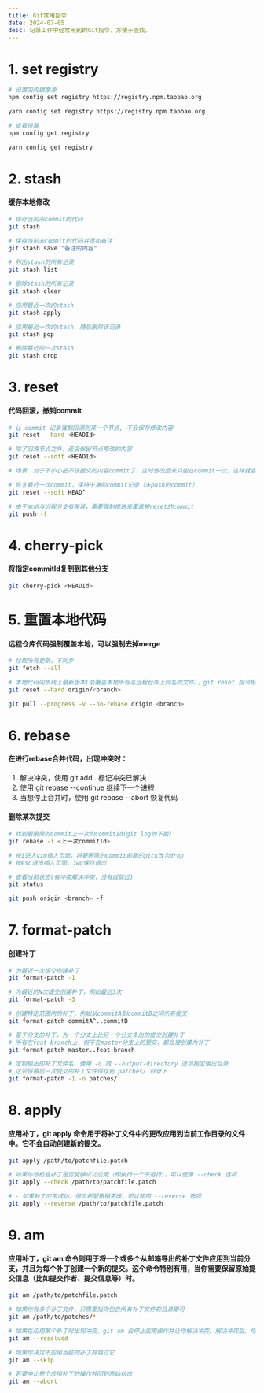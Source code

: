 ```yaml
---
title: Git常用指令
date: 2024-07-05
desc: 记录工作中经常用到的Git指令，方便于查找。
---
```


# 1. set registry

```bash
# 设置国内镜像源
npm config set registry https://registry.npm.taobao.org

yarn config set registry https://registry.npm.taobao.org

# 查看设置
npm config get registry

yarn config get registry
```

# 2. stash

#### 缓存本地修改

```bash
# 保存当前未commit的代码
git stash

# 保存当前未commit的代码并添加备注
git stash save "备注的内容"

# 列出stash的所有记录
git stash list

# 删除stash的所有记录
git stash clear

# 应用最近一次的stash
git stash apply

# 应用最近一次的stash，随后删除该记录
git stash pop

# 删除最近的一次stash
git stash drop
```

# 3. reset

#### 代码回滚，撤销commit

```bash
# 让 commit 记录强制回溯到某一个节点, 不会保存修改内容
git reset --hard <HEADId>

# 除了回溯节点之外，还会保留节点修改的内容
git reset --soft <HEADId>

# 场景：对于不小心把不该提交的内容commit了，这时想改回来只能在commit一次，这样就会出现一个黑历史

# 恢复最近一次commit，保持干净的commit记录（未push的commit）
git reset --soft HEAD^ 

# 由于本地与远程分支有差异，需要强制推送来覆盖被reset的commit
git push -f
```

# 4. cherry-pick

#### 将指定commitId复制到其他分支

```bash
git cherry-pick <HEADId>
```

# 5. 重置本地代码

#### 远程仓库代码强制覆盖本地，可以强制去掉merge

```bash
# 拉取所有更新，不同步
git fetch --all

# 本地代码同步线上最新版本(会覆盖本地所有与远程仓库上同名的文件)，git reset 指令把HEAD指向master最新版本
git reset --hard origin/<branch> 

git pull --progress -v --no-rebase origin <branch>
```

# 6. rebase

#### 在进行rebase合并代码，出现冲突时：

1. 解决冲突，使用 git add . 标记冲突已解决
2. 使用 git rebase --continue 继续下一个进程
3. 当想停止合并时，使用 git rebase --abort  恢复代码

#### 删除某次提交

```bash
# 找到要删除的commit上一次的commitId(git log的下面)
git rebase -i <上一次commitId>

# 按i进入vim插入页面，将要删除的commit前面的pick改为drop
# 按esc退出插入页面，:wq保存退出

# 查看当前状态(有冲突解决冲突，没有就跳过)
git status

git push origin <branch> -f
```

# 7. format-patch

#### 创建补丁

```bash
# 为最近一次提交创建补丁
git format-patch -1

# 为最近的N次提交创建补丁，例如最近3次
git format-patch -3

# 创建特定范围内的补丁，例如从commitA到commitB之间所有提交
git format-patch commitA^..commitB

# 基于分支的补丁，为一个分支上比另一个分支多出的提交创建补丁
# 所有在feat-branch上，但不在master分支上的提交，都会被创建为补丁
git format-patch master..feat-branch

# 定制输出的补丁文件名，使用 -o 或 --output-directory 选项指定输出目录
# 这会将最后一次提交的补丁文件保存到 patches/ 目录下
git format-patch -1 -o patches/
```

# 8. apply

#### 应用补丁，git apply 命令用于将补丁文件中的更改应用到当前工作目录的文件中。它不会自动创建新的提交。

```bash
git apply /path/to/patchfile.patch

# 如果你想检查补丁是否能够成功应用（即执行一个干运行），可以使用 --check 选项
git apply --check /path/to/patchfile.patch

# - 如果补丁应用成功，但你希望撤销更改，可以使用 --reverse 选项
git apply --reverse /path/to/patchfile.patch
```

# 9. am

#### 应用补丁，git am 命令则用于将一个或多个从邮箱导出的补丁文件应用到当前分支，并且为每个补丁创建一个新的提交。这个命令特别有用，当你需要保留原始提交信息（比如提交作者、提交信息等）时。

```bash
git am /path/to/patchfile.patch

# 如果你有多个补丁文件，只需要指向包含所有补丁文件的目录即可
git am /path/to/patches/*

# 如果在应用某个补丁时出现冲突，git am 会停止应用操作并让你解决冲突。解决冲突后，你可以使用以下命令继续应用剩余的补丁
git am --resolved

# 如果你决定不应用当前的补丁并跳过它
git am --skip

# 若要中止整个应用补丁的操作并回到原始状态
git am --abort
```